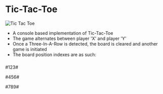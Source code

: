 # Tic-Tac-Toe

![Tic Tac Toe](https://cdn.iconscout.com/icon/premium/png-256-thumb/tic-tac-toe-2528218-2117493.png)

* A console based implementation of Tic-Tac-Toe
* The game alternates between player 'X' and player 'Y'
* Once a Three-In-A-Row is detected, the board is cleared and another game is initiated
* The board position indexes are as such: 
#####

#123#

#456#

#789#

#####
